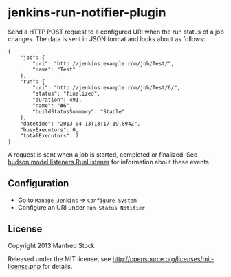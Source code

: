 jenkins-run-notifier-plugin
===========================

Send a HTTP POST request to a configured URI when the run status of a job
changes. The data is sent in JSON format and looks about as follows:

    {
        "job": {
            "uri": "http://jenkins.example.com/job/Test/",
            "name": "Test"
        },
        "run": {
            "uri": "http://jenkins.example.com/job/Test/6/",
            "status": "finalized",
            "duration": 491,
            "name": "#6",
            "buildStatusSummary": "Stable"
        },
        "datetime": "2013-04-13T13:17:19.894Z",
        "busyExecutors": 0,
        "totalExecutors": 2
    }

A request is sent when a job is started, completed or finalized. See
[hudson.model.listeners.RunListener](http://javadoc.jenkins-ci.org/?hudson/model/listeners/RunListener.html)
for information about these events.

Configuration
-------------

- Go to `Manage Jenkins` => `Configure System`
- Configure an URI under `Run Status Notifier`

License
-------

Copyright 2013 Manfred Stock

Released under the MIT license, see
<http://opensource.org/licenses/mit-license.php> for details.
